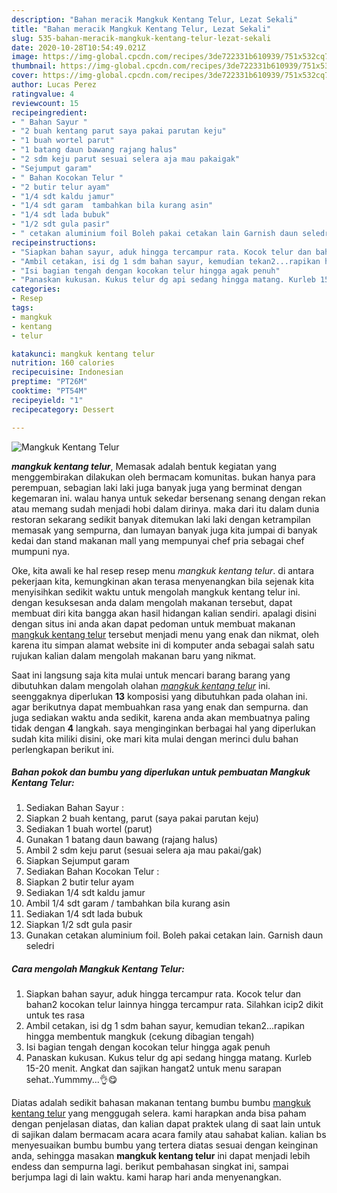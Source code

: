 ```yaml
---
description: "Bahan meracik Mangkuk Kentang Telur, Lezat Sekali"
title: "Bahan meracik Mangkuk Kentang Telur, Lezat Sekali"
slug: 535-bahan-meracik-mangkuk-kentang-telur-lezat-sekali
date: 2020-10-28T10:54:49.021Z
image: https://img-global.cpcdn.com/recipes/3de722331b610939/751x532cq70/mangkuk-kentang-telur-foto-resep-utama.jpg
thumbnail: https://img-global.cpcdn.com/recipes/3de722331b610939/751x532cq70/mangkuk-kentang-telur-foto-resep-utama.jpg
cover: https://img-global.cpcdn.com/recipes/3de722331b610939/751x532cq70/mangkuk-kentang-telur-foto-resep-utama.jpg
author: Lucas Perez
ratingvalue: 4
reviewcount: 15
recipeingredient:
- " Bahan Sayur "
- "2 buah kentang parut saya pakai parutan keju"
- "1 buah wortel parut"
- "1 batang daun bawang rajang halus"
- "2 sdm keju parut sesuai selera aja mau pakaigak"
- "Sejumput garam"
- " Bahan Kocokan Telur "
- "2 butir telur ayam"
- "1/4 sdt kaldu jamur"
- "1/4 sdt garam  tambahkan bila kurang asin"
- "1/4 sdt lada bubuk"
- "1/2 sdt gula pasir"
- " cetakan aluminium foil Boleh pakai cetakan lain Garnish daun seledri"
recipeinstructions:
- "Siapkan bahan sayur, aduk hingga tercampur rata. Kocok telur dan bahan2 kocokan telur lainnya hingga tercampur rata. Silahkan icip2 dikit untuk tes rasa"
- "Ambil cetakan, isi dg 1 sdm bahan sayur, kemudian tekan2...rapikan hingga membentuk mangkuk (cekung dibagian tengah)"
- "Isi bagian tengah dengan kocokan telur hingga agak penuh"
- "Panaskan kukusan. Kukus telur dg api sedang hingga matang. Kurleb 15-20 menit. Angkat dan sajikan hangat2 untuk menu sarapan sehat..Yummmy...👌😋"
categories:
- Resep
tags:
- mangkuk
- kentang
- telur

katakunci: mangkuk kentang telur 
nutrition: 160 calories
recipecuisine: Indonesian
preptime: "PT26M"
cooktime: "PT54M"
recipeyield: "1"
recipecategory: Dessert

---
```



![Mangkuk Kentang Telur](https://img-global.cpcdn.com/recipes/3de722331b610939/751x532cq70/mangkuk-kentang-telur-foto-resep-utama.jpg)

<b><i>mangkuk kentang telur</i></b>, Memasak adalah bentuk kegiatan yang menggembirakan dilakukan oleh bermacam komunitas. bukan hanya para perempuan, sebagian laki laki juga banyak juga yang berminat dengan kegemaran ini. walau hanya untuk sekedar bersenang senang dengan rekan atau memang sudah menjadi hobi dalam dirinya. maka dari itu dalam dunia restoran sekarang sedikit banyak ditemukan laki laki dengan ketrampilan memasak yang sempurna, dan lumayan banyak juga kita jumpai di banyak kedai dan stand makanan mall yang mempunyai chef pria sebagai chef mumpuni nya.

Oke, kita awali ke hal resep resep menu <i>mangkuk kentang telur</i>. di antara pekerjaan kita, kemungkinan akan terasa menyenangkan bila sejenak kita menyisihkan sedikit waktu untuk mengolah mangkuk kentang telur ini. dengan kesuksesan anda dalam mengolah makanan tersebut, dapat membuat diri kita bangga akan hasil hidangan kalian sendiri. apalagi disini dengan situs ini anda akan dapat pedoman untuk membuat makanan <u>mangkuk kentang telur</u> tersebut menjadi menu yang enak dan nikmat, oleh karena itu simpan alamat website ini di komputer anda sebagai salah satu rujukan kalian dalam mengolah makanan baru yang nikmat.




Saat ini langsung saja kita mulai untuk mencari barang barang yang dibutuhkan dalam mengolah olahan <u><i>mangkuk kentang telur</i></u> ini. seenggaknya diperlukan <b>13</b> komposisi yang dibutuhkan pada olahan ini. agar berikutnya dapat membuahkan rasa yang enak dan sempurna. dan juga sediakan waktu anda sedikit, karena anda akan membuatnya paling tidak dengan <b>4</b> langkah. saya menginginkan berbagai hal yang diperlukan sudah kita miliki disini, oke mari kita mulai dengan merinci dulu bahan perlengkapan berikut ini.

<!--inarticleads1-->

##### Bahan pokok dan bumbu yang diperlukan untuk pembuatan Mangkuk Kentang Telur:

1. Sediakan  Bahan Sayur :
1. Siapkan 2 buah kentang, parut (saya pakai parutan keju)
1. Sediakan 1 buah wortel (parut)
1. Gunakan 1 batang daun bawang (rajang halus)
1. Ambil 2 sdm keju parut (sesuai selera aja mau pakai/gak)
1. Siapkan Sejumput garam
1. Sediakan  Bahan Kocokan Telur :
1. Siapkan 2 butir telur ayam
1. Sediakan 1/4 sdt kaldu jamur
1. Ambil 1/4 sdt garam / tambahkan bila kurang asin
1. Sediakan 1/4 sdt lada bubuk
1. Siapkan 1/2 sdt gula pasir
1. Gunakan  cetakan aluminium foil. Boleh pakai cetakan lain. Garnish daun seledri




<!--inarticleads2-->

##### Cara mengolah Mangkuk Kentang Telur:

1. Siapkan bahan sayur, aduk hingga tercampur rata. Kocok telur dan bahan2 kocokan telur lainnya hingga tercampur rata. Silahkan icip2 dikit untuk tes rasa
1. Ambil cetakan, isi dg 1 sdm bahan sayur, kemudian tekan2...rapikan hingga membentuk mangkuk (cekung dibagian tengah)
1. Isi bagian tengah dengan kocokan telur hingga agak penuh
1. Panaskan kukusan. Kukus telur dg api sedang hingga matang. Kurleb 15-20 menit. Angkat dan sajikan hangat2 untuk menu sarapan sehat..Yummmy...👌😋




Diatas adalah sedikit bahasan makanan tentang bumbu bumbu <u>mangkuk kentang telur</u> yang menggugah selera. kami harapkan anda bisa paham dengan penjelasan diatas, dan kalian dapat praktek ulang di saat lain untuk di sajikan dalam bermacam acara acara family atau sahabat kalian. kalian bs menyesuaikan bumbu bumbu yang tertera diatas sesuai dengan keinginan anda, sehingga masakan <b>mangkuk kentang telur</b> ini dapat menjadi lebih endess dan sempurna lagi. berikut pembahasan singkat ini, sampai berjumpa lagi di lain waktu. kami harap hari anda menyenangkan.
